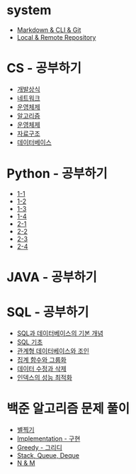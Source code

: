 # system
* [Markdown & CLI & Git](./basic_coding/basic_coding_1.md)
* [Local & Remote Repository](./basic_coding/basic_coding_2.md)

# CS - 공부하기
* [개발상식]()
* [네트워크](./CS/network.md)
* [운영체제]()
* [알고리즘](./CS/algorithm.md)
* [운영체제]()
* [자료구조](./CS/data_construction.md)
* [데이터베이스](./CS/database.md)


# Python - 공부하기
* [1-1](./python_class/1-1.md)
* [1-2](./python_class/1-2.md)
* [1-3](./python_class/1-3.md)
* [1-4](./python_class/1-4.md)
* [2-1](./python_class/2-1.md)
* [2-2](./python_class/2-2.md)
* [2-3](./python_class/2-3.md)
* [2-4](./python_class/2-4.md)

# JAVA - 공부하기


# SQL - 공부하기
* [SQL과 데이터베이스의 기본 개념](./SQL/SQL_1.md)
* [SQL 기초](./SQL/SQL_2.md)
* [관계형 데이터베이스와 조인](./SQL/SQL_3.md)
* [집계 함수와 그룹화](./SQL/SQL_4.md)
* [데이터 수정과 삭제](./SQL/SQL_5.md)
* [인덱스의 성능 최적화](./SQL/SQL_6.md)



# 백준 알고리즘 문제 풀이
* [별찍기](./baekjoon/star)
* [Implementation - 구현](./baekjoon/implementation)
* [Greedy - 그리디](./baekjoon/greedy)
* [Stack, Queue, Deque](./baekjoon/stack_queue_deque)
* [N & M](./baekjoon/N&M)